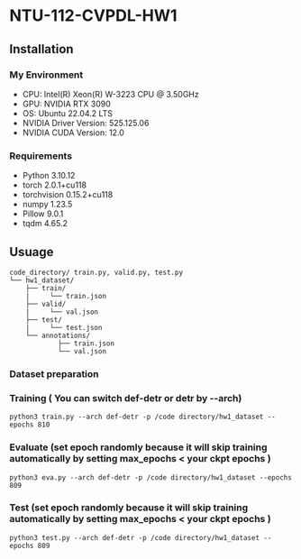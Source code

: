 # NTU-112-CVPDL-HW1
## Installation
### My Environment
* CPU: Intel(R) Xeon(R) W-3223 CPU @ 3.50GHz
* GPU: NVIDIA RTX 3090
* OS: Ubuntu 22.04.2 LTS
* NVIDIA Driver Version: 525.125.06
* NVIDIA CUDA Version: 12.0

### Requirements
* Python 3.10.12
* torch 2.0.1+cu118
* torchvision 0.15.2+cu118
* numpy 1.23.5
* Pillow  9.0.1
* tqdm 4.65.2
## Usuage
```
code_directory/ train.py, valid.py, test.py
└── hw1_dataset/
    ├── train/
    |     └── train.json
    ├── valid/
    |     └── val.json
    ├── test/
    |     └── test.json
    └── annotations/
        	├── train.json
        	└── val.json
```
### Dataset preparation
### Training ( You can switch def-detr or detr by --arch)  
```
python3 train.py --arch def-detr -p /code directory/hw1_dataset --epochs 810
```
### Evaluate (set epoch randomly because it will skip training automatically by setting max_epochs < your ckpt epochs )
```
python3 eva.py --arch def-detr -p /code directory/hw1_dataset --epochs 809
```
### Test (set epoch randomly because it will skip training automatically by setting max_epochs < your ckpt epochs )
```
python3 test.py --arch def-detr -p /code directory/hw1_dataset --epochs 809
```

